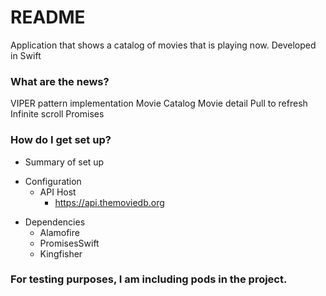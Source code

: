 # README #

Application that shows a catalog of movies that is playing now. 
Developed in Swift

### What are the news? ###

VIPER pattern implementation
Movie Catalog
Movie detail
Pull to refresh
Infinite scroll
Promises


### How do I get set up? ###

* Summary of set up
- Configuration
	*	API Host
		* https://api.themoviedb.org
+ Dependencies
	* Alamofire
	* PromisesSwift
	* Kingfisher

### For testing purposes, I am including pods in the project. ###
